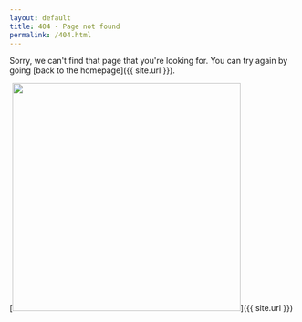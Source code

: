 ```yaml
---
layout: default
title: 404 - Page not found
permalink: /404.html
---
```


Sorry, we can't find that page that you're looking for. You can try again by going [back to the homepage]({{ site.url }}).

[<img src="https://assets.phalconphp.com/phalcon/images/404.jpg" style="width: 400px;"/>]({{ site.url }})
